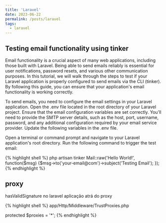 ```yaml
---
title: 'Laravel'
date: 2023-06-22
permalink: /posts/laravel
tags:
  - laravel
---
```


## Testing email functionality using tinker

Email functionality is a crucial aspect of many web applications, including those built with Laravel. Being able to send emails reliably is essential for user notifications, password resets, and various other communication purposes. In this tutorial, we will walk through the steps to test if your Laravel application is properly configured to send emails via the CLI (tinker). By following this guide, you can ensure that your application's email functionality is working correctly.

To send emails, you need to configure the email settings in your Laravel application. Open the .env file located in the root directory of your Laravel project. Ensure that the email configuration variables are set correctly. You'll need to provide the SMTP server details, such as the host, port, username, password, and any additional configuration required by your email service provider. Update the following variables in the .env file.

Open a terminal or command prompt and navigate to your Laravel application's root directory. Run the following command to trigger the test email:

{% highlight shell %}
php artisan tinker
Mail::raw('Hello World!', function($msg) {$msg->to('your-email@com')->subject('Testing Email'); });
{% endhighlight %}


## proxy

hasValidSignature no laravel aplicação atrá do proxy

{% highlight shell %}
app/Http/Middleware/TrustProxies.php

protected $proxies = '*';
{% endhighlight %}


